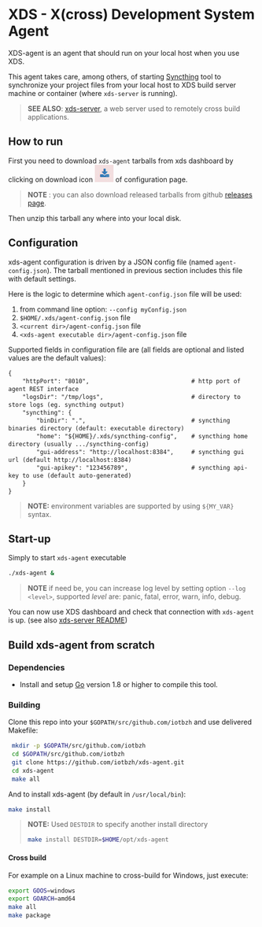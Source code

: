 # XDS - X(cross) Development System Agent

XDS-agent is an agent that should run on your local host when you use XDS.

This agent takes care, among others, of starting [Syncthing](https://syncthing.net/)
tool to synchronize your project files from your local host to XDS build server
machine or container (where `xds-server` is running).

> **SEE ALSO**: [xds-server](https://github.com/iotbzh/xds-server), a web server
used to remotely cross build applications.

## How to run

First you need to download `xds-agent` tarballs from xds dashboard by clicking
on download icon ![download icon](./resources/images/download_icon.jpg) of
configuration page.

> **NOTE** : you can also download released tarballs from github [releases page](https://github.com/iotbzh/xds-agent/releases).

Then unzip this tarball any where into your local disk.

## Configuration

xds-agent configuration is driven by a JSON config file (named `agent-config.json`).
The tarball mentioned in previous section includes this file with default settings.

Here is the logic to determine which `agent-config.json` file will be used:
1. from command line option: `--config myConfig.json`
2. `$HOME/.xds/agent-config.json` file
3. `<current dir>/agent-config.json` file
4. `<xds-agent executable dir>/agent-config.json` file

Supported fields in configuration file are (all fields are optional and listed
values are the default values):
```
{
    "httpPort": "8010",                             # http port of agent REST interface
    "logsDir": "/tmp/logs",                         # directory to store logs (eg. syncthing output)
    "syncthing": {
        "binDir": ".",                              # syncthing binaries directory (default: executable directory)
        "home": "${HOME}/.xds/syncthing-config",    # syncthing home directory (usually .../syncthing-config)
        "gui-address": "http://localhost:8384",     # syncthing gui url (default http://localhost:8384)
        "gui-apikey": "123456789",                  # syncthing api-key to use (default auto-generated)
    }
}
```

>**NOTE:** environment variables are supported by using `${MY_VAR}` syntax.

## Start-up

Simply to start `xds-agent` executable
```bash
./xds-agent &
```

>**NOTE** if need be, you can increase log level by setting option
`--log <level>`, supported *level* are: panic, fatal, error, warn, info, debug.

You can now use XDS dashboard and check that connection with `xds-agent` is up.
(see also [xds-server README](https://github.com/iotbzh/xds-server/blob/master/README.md#xds-dashboard))


## Build xds-agent from scratch

### Dependencies

- Install and setup [Go](https://golang.org/doc/install) version 1.8 or
higher to compile this tool.

### Building

Clone this repo into your `$GOPATH/src/github.com/iotbzh` and use delivered Makefile:
```bash
 mkdir -p $GOPATH/src/github.com/iotbzh
 cd $GOPATH/src/github.com/iotbzh
 git clone https://github.com/iotbzh/xds-agent.git
 cd xds-agent
 make all
```

And to install xds-agent (by default in `/usr/local/bin`):
```bash
make install
```

>**NOTE:** Used `DESTDIR` to specify another install directory
>```bash
>make install DESTDIR=$HOME/opt/xds-agent
>```

#### Cross build
For example on a Linux machine to cross-build for Windows, just execute:
```bash
export GOOS=windows
export GOARCH=amd64
make all
make package
```
